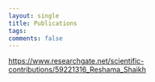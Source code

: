 ```yaml
---
layout: single
title: Publications
tags: 
comments: false
---
```


https://www.researchgate.net/scientific-contributions/59221316_Reshama_Shaikh
